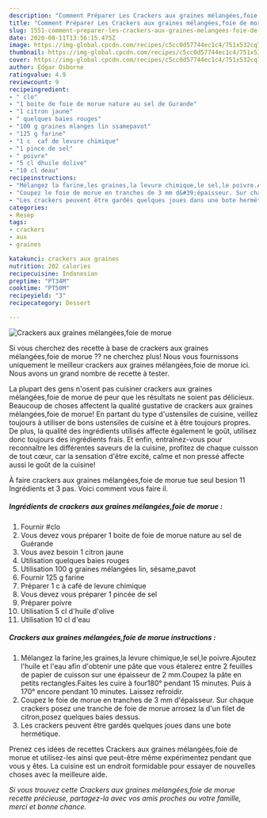 ```yaml
---
description: "Comment Préparer Les Crackers aux graines mélangées,foie de morue"
title: "Comment Préparer Les Crackers aux graines mélangées,foie de morue"
slug: 1551-comment-preparer-les-crackers-aux-graines-melangees-foie-de-morue
date: 2020-08-11T13:56:15.475Z
image: https://img-global.cpcdn.com/recipes/c5cc0d57744ec1c4/751x532cq70/crackers-aux-graines-melangeesfoie-de-morue-photo-principale-de-la-recette.jpg
thumbnail: https://img-global.cpcdn.com/recipes/c5cc0d57744ec1c4/751x532cq70/crackers-aux-graines-melangeesfoie-de-morue-photo-principale-de-la-recette.jpg
cover: https://img-global.cpcdn.com/recipes/c5cc0d57744ec1c4/751x532cq70/crackers-aux-graines-melangeesfoie-de-morue-photo-principale-de-la-recette.jpg
author: Edgar Osborne
ratingvalue: 4.9
reviewcount: 9
recipeingredient:
- " clo"
- "1 boite de foie de morue nature au sel de Gurande"
- "1 citron jaune"
- " quelques baies rouges"
- "100 g graines mlanges lin ssamepavot"
- "125 g farine"
- "1 c  caf de levure chimique"
- "1 pince de sel"
- " poivre"
- "5 cl dhuile dolive"
- "10 cl deau"
recipeinstructions:
- "Mélangez la farine,les graines,la levure chimique,le sel,le poivre.Ajoutez l&#39;huile et l&#39;eau afin d&#39;obtenir une pâte que vous étalerez entre 2 feuilles de papier de cuisson sur une épaisseur de 2 mm.Coupez la pâte en petits rectangles.Faites les cuire à four180° pendant 15 minutes. Puis à 170° encore pendant 10 minutes. Laissez refroidir."
- "Coupez le foie de morue en tranches de 3 mm d&#39;épaisseur. Sur chaque crackers posez une tranche de foie de morue arrosez la d&#39;un filet de citron,posez quelques baies dessus."
- "Les crackers peuvent être gardés quelques joues dans une bote hermétique."
categories:
- Resep
tags:
- crackers
- aux
- graines

katakunci: crackers aux graines 
nutrition: 202 calories
recipecuisine: Indonesian
preptime: "PT34M"
cooktime: "PT50M"
recipeyield: "3"
recipecategory: Dessert

---
```



![Crackers aux graines mélangées,foie de morue](https://img-global.cpcdn.com/recipes/c5cc0d57744ec1c4/751x532cq70/crackers-aux-graines-melangeesfoie-de-morue-photo-principale-de-la-recette.jpg)

Si vous cherchez des recette à base de crackers aux graines mélangées,foie de morue ?? ne cherchez plus! Nous vous fournissons uniquement le meilleur crackers aux graines mélangées,foie de morue ici. Nous avons un grand nombre de recette à tester.

La plupart des gens n'osent pas cuisiner crackers aux graines mélangées,foie de morue de peur que les résultats ne soient pas délicieux. Beaucoup de choses affectent la qualité gustative de crackers aux graines mélangées,foie de morue! En partant du type d'ustensiles de cuisine, veillez toujours à utiliser de bons ustensiles de cuisine et à être toujours propres. De plus, la qualité des ingrédients utilisés affecte également le goût, utilisez donc toujours des ingrédients frais. Et enfin, entraînez-vous pour reconnaître les différentes saveurs de la cuisine, profitez de chaque cuisson de tout cœur, car la sensation d'être excité, calme et non pressé affecte aussi le goût de la cuisine!

<!--inarticleads1-->

À faire crackers aux graines mélangées,foie de morue tue seul besion 11 Ingrédients et 3 pas. Voici comment vous faire il.

##### Ingrédients de crackers aux graines mélangées,foie de morue :

1. Fournir  #clo
1. Vous devez vous préparer 1 boite de foie de morue nature au sel de Guérande
1. Vous avez besoin 1 citron jaune
1. Utilisation  quelques baies rouges
1. Utilisation 100 g graines mélangées lin, sésame,pavot
1. Fournir 125 g farine
1. Préparer 1 c à café de levure chimique
1. Vous devez vous préparer 1 pincée de sel
1. Préparer  poivre
1. Utilisation 5 cl d&#39;huile d&#39;olive
1. Utilisation 10 cl d&#39;eau




<!--inarticleads2-->

##### Crackers aux graines mélangées,foie de morue instructions :

1. Mélangez la farine,les graines,la levure chimique,le sel,le poivre.Ajoutez l&#39;huile et l&#39;eau afin d&#39;obtenir une pâte que vous étalerez entre 2 feuilles de papier de cuisson sur une épaisseur de 2 mm.Coupez la pâte en petits rectangles.Faites les cuire à four180° pendant 15 minutes. Puis à 170° encore pendant 10 minutes. Laissez refroidir.
1. Coupez le foie de morue en tranches de 3 mm d&#39;épaisseur. Sur chaque crackers posez une tranche de foie de morue arrosez la d&#39;un filet de citron,posez quelques baies dessus.
1. Les crackers peuvent être gardés quelques joues dans une bote hermétique.




<!--inarticleads1-->

<p>
Prenez ces idées de recettes Crackers aux graines mélangées,foie de morue et utilisez-les ainsi que peut-être même expérimentez pendant que vous y êtes. La cuisine est un endroit formidable pour essayer de nouvelles choses avec la meilleure aide.
</p>

<p>
<i>Si vous trouvez cette Crackers aux graines mélangées,foie de morue recette précieuse, partagez-la avec vos amis proches ou votre famille, merci et bonne chance.</i>
</p>
